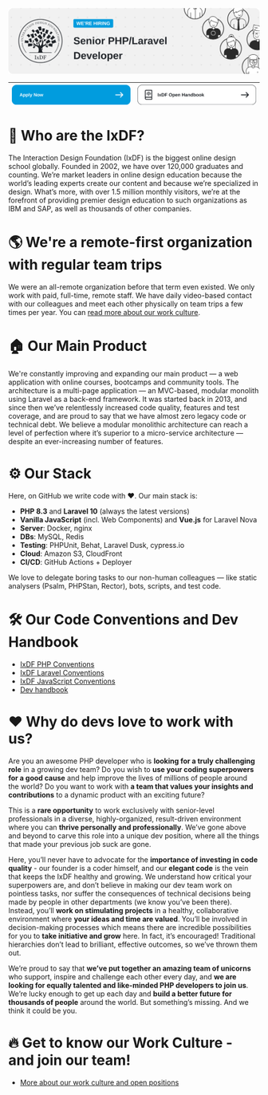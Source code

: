 ![logo with the current hiring state](./banner.png)

| [![Apply Now](./apply-to-ixdf.png)](https://www.interaction-design.org/about/careers) | [![IxDF Open Handbookn](./ixdf-open-handbook.png)](https://handbook.interaction-design.org/) |
|---------------------------------------------------------------------------------------|----------------------------------------------------------------------------------------------|

# 👤 Who are the IxDF?

The Interaction Design Foundation (IxDF) is the biggest online design school globally. Founded in 2002, we have over 120,000 graduates and counting. We’re market leaders in online design education because the world’s leading experts create our content and because we’re specialized in design. What’s more, with over 1.5 million monthly visitors, we’re at the forefront of providing premier design education to such organizations as IBM and SAP, as well as thousands of other companies. 

# 🌎 We're a remote-first organization with regular team trips
We were an all-remote organization before that term even existed. We only work with paid, full-time, remote staff. We have daily video-based contact with our colleagues and meet each other physically on team trips a few times per year. You can [read more about our work culture](https://www.interaction-design.org/about/careers).

# 🏠 Our Main Product

We're constantly improving and expanding our main product — a web application with online courses, bootcamps and community tools. The architecture is a multi-page application — an MVC-based, modular monolith using Laravel as a back-end framework. It was started back in 2013, and since then we’ve relentlessly increased code quality, features and test coverage, and are proud to say that we have almost zero legacy code or technical debt. We believe a modular monolithic architecture can reach a level of perfection where it’s superior to a micro-service architecture — despite an ever-increasing number of features.

# ⚙️ Our Stack

Here, on GitHub we write code with ❤️. Our main stack is:

- **PHP 8.3** and **Laravel 10** (always the latest versions)
- **Vanilla JavaScript** (incl. Web Components) and **Vue.js** for Laravel Nova
- **Server**: Docker, nginx
- **DBs**: MySQL, Redis
- **Testing**: PHPUnit, Behat, Laravel Dusk, cypress.io
- **Cloud**: Amazon S3, CloudFront
- **CI/CD**: GitHub Actions + Deployer

We love to delegate boring tasks to our non-human colleagues — like static analysers (Psalm, PHPStan, Rector), bots, scripts, and test code.

# 🛠 Our Code Conventions and Dev Handbook
 - [IxDF PHP Conventions](https://handbook.interaction-design.org/library/backend/conventions--php.html)
 - [IxDF Laravel Conventions](https://handbook.interaction-design.org/library/backend/conventions--laravel.html)
 - [IxDF JavaScript Conventions](https://handbook.interaction-design.org/library/frontend/conventions--js.html)
 - [Dev handbook](https://handbook.interaction-design.org/)

# ❤️ Why do devs love to work with us?

Are you an awesome PHP developer who is **looking for a truly challenging role** in a growing dev team? Do you wish to **use your coding superpowers for a good cause** and help improve the lives of millions of people around the world? Do you want to work with **a team that values your insights and contributions** to a dynamic product with an exciting future? 

This is a **rare opportunity** to work exclusively with senior-level professionals in a diverse, highly-organized, result-driven environment where you can **thrive personally and professionally**. We’ve gone above and beyond to carve this role into a unique dev position, where all the things that made your previous job suck are gone.

Here, you’ll never have to advocate for the **importance of investing in code quality** - our founder is a coder himself, and our **elegant code** is the vein that keeps the IxDF healthy and growing. We understand how critical your superpowers are, and don’t believe in making our dev team work on pointless tasks, nor suffer the consequences of technical decisions being made by people in other departments (we know you’ve been there). Instead, you’ll **work on stimulating projects** in a healthy, collaborative environment where **your ideas and time are valued**. You’ll be involved in decision-making processes which means there are incredible possibilities for you to **take initiative and grow** here. In fact, it’s encouraged! Traditional hierarchies don’t lead to brilliant, effective outcomes, so we’ve thrown them out. 

We’re proud to say that **we’ve put together an amazing team of unicorns** who support, inspire and challenge each other every day, and **we are looking for equally talented and like-minded PHP developers to join us**. We’re lucky enough to get up each day and **build a better future for thousands of people** around the world. But something’s missing. And we think it could be you.

# 🔥 Get to know our Work Culture - and join our team! 
 - [More about our work culture and open positions](https://www.interaction-design.org/about/careers)
